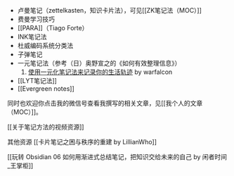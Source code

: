 - 卢曼笔记（zettelkasten，知识卡片法），可见[[ZK笔记法（MOC）]]
- 费曼学习技巧
- [[PARA]]（Tiago Forte）
- INK笔记法
- 杜威编码系统分类法
- 子弹笔记
- 一元笔记法（参考（日）奥野宣之的《如何有效整理信息》）
	1. [使用一元化笔记法来记录你的生活轨迹](http://mp.weixin.qq.com/s?__biz=MjM5NjA3OTM0MA==&mid=2655711709&idx=1&sn=1ce80c41113502604ba2ba4f899abc40&chksm=bd50e25e8a276b489e06bddf918ff699dc663594e0f82ddd7efd9a60b9877849bb5d8a31fa89&mpshare=1&scene=1&srcid=0919g12RoZIIFBz33UqQDG84#rd) by warfalcon
- [[LYT笔记法]]
- [[Evergreen notes]]

同时也欢迎你点击我的微信号查看我撰写的相关文章，见[[我个人的文章（MOC）]]。


[[关于笔记方法的视频资源]]

其他资源
[[卡片笔记之困与秩序的重建 by LillianWho]]

[[玩转 Obsidian 06 如何用渐进式总结笔记，把知识交给未来的自己 by 闲者时间_王掌柜]]